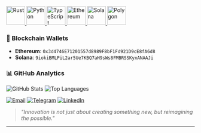 </a>
<a href="https://www.rust-lang.org/" target="_blank">
  <img src="https://cdn.jsdelivr.net/gh/devicons/devicon/icons/rust/rust-plain.svg" width="50" height="50" alt="Rust"/>
</a>
<a href="https://www.python.org/" target="_blank">
  <img src="https://cdn.jsdelivr.net/gh/devicons/devicon/icons/python/python-original.svg" width="50" height="50" alt="Python"/>
</a>
<a href="https://www.typescriptlang.org/" target="_blank">
  <img src="https://cdn.jsdelivr.net/gh/devicons/devicon/icons/typescript/typescript-original.svg" width="50" height="50" alt="TypeScript"/>
</a>
<a href="https://ethereum.org/" target="_blank">
  <img src="https://cryptologos.cc/logos/ethereum-eth-logo.svg" width="50" height="50" alt="Ethereum"/>
</a>
<a href="https://solana.com/" target="_blank">
  <img src="https://cryptologos.cc/logos/solana-sol-logo.svg" width="50" height="50" alt="Solana"/>
</a>
<a href="https://polygon.technology/" target="_blank">
  <img src="https://cryptologos.cc/logos/polygon-matic-logo.svg" width="50" height="50" alt="Polygon"/>
</a>

### 🔐 Blockchain Wallets
- **Ethereum**: `0x3d4746E71201557d8989F8bF1Fd921D9cE8fA6d8`
- **Solana**: `9iokiBMLPiL2ar5Ue7KBQ7aH9sWs8FMBRSSKyxANAAJi`

### 📊 GitHub Analytics
![GitHub Stats](https://github-readme-stats.vercel.app/api?username=likhonsh3ikh&show_icons=true&theme=radical)
![Top Languages](https://github-readme-stats.vercel.app/api/top-langs/?username=likhonsh3ikh&layout=compact&theme=radical)

[![Email](https://img.shields.io/badge/Email-D14836?style=for-the-badge&logo=gmail&logoColor=white)](mailto:likhonsh3ikh@icloud.com)
[![Telegram](https://img.shields.io/badge/Telegram-0088CC?style=for-the-badge&logo=telegram&logoColor=white)](https://t.me/likhonsh3ikh)
[![LinkedIn](https://img.shields.io/badge/LinkedIn-0077B5?style=for-the-badge&logo=linkedin&logoColor=white)](https://linkedin.com/in/likhonsh3ikh)

> _"Innovation is not just about creating something new, but reimagining the possible."_

---

